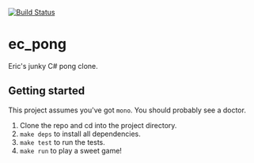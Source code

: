 [![Build Status](https://travis-ci.org/ZEChnology/ec_pong.svg?branch=master)](https://travis-ci.org/ZEChnology/ec_pong)

# ec_pong
Eric's junky C# pong clone.

## Getting started
This project assumes you've got `mono`.  You should probably see a doctor.

1. Clone the repo and cd into the project directory.
2. `make deps` to install all dependencies.
3. `make test` to run the tests.
4. `make run` to play a sweet game!

